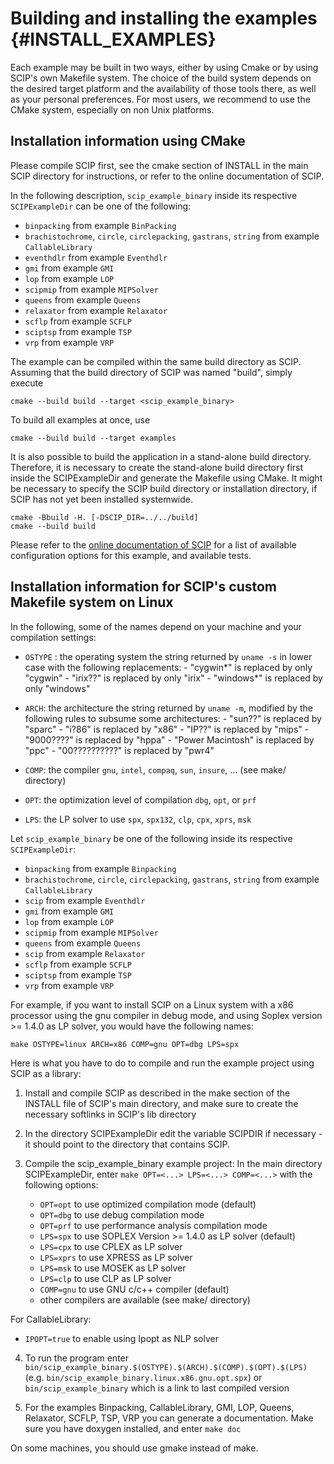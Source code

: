 Building and installing the examples      {#INSTALL_EXAMPLES}
====================================

Each example may be built in two ways, either by using Cmake
or by using SCIP's own Makefile system. The choice of the
build system depends on the desired target platform and the availability
of those tools there, as well as your personal preferences.
For most users, we recommend to use the CMake system, especially on
non Unix platforms.


Installation information using CMake
------------------------------------

Please compile SCIP first,
see the cmake section of INSTALL in the main SCIP directory for instructions,
or refer to the online documentation of SCIP.

In the following description, `scip_example_binary` inside its respective `SCIPExampleDir`
can be one of the following:
- `binpacking` from example `BinPacking`
- `brachistochrome`, `circle`, `circlepacking`, `gastrans`, `string` from example `CallableLibrary`
- `eventhdlr` from example `Eventhdlr`
- `gmi` from example `GMI`
- `lop` from example `LOP`
- `scipmip` from example `MIPSolver`
- `queens` from example `Queens`
- `relaxator` from example `Relaxator`
- `scflp` from example `SCFLP`
- `sciptsp` from example `TSP`
- `vrp` from example `VRP`

The example can be compiled within the same build directory
as SCIP. Assuming that the build directory of SCIP was named "build",
simply execute

```
cmake --build build --target <scip_example_binary>
```

To build all examples at once, use

```
cmake --build build --target examples
```

It is also possible to build the application in a stand-alone
build directory. Therefore, it is necessary to create the
stand-alone build directory first inside the SCIPExampleDir and generate the Makefile using
CMake. It might be necessary to specify the SCIP build directory
or installation directory, if SCIP has not yet been installed systemwide.

```
cmake -Bbuild -H. [-DSCIP_DIR=../../build]
cmake --build build
```

Please refer to the [online documentation of SCIP](http://scip.zib.de/doc/html/CMAKE.php)
for a list of available
configuration options for this example, and available tests.



Installation information for SCIP's custom Makefile system on Linux
-------------------------------------------------------------------

In the following, some of the names depend on your machine and your
compilation settings:

- `OSTYPE` : the operating system
             the string returned by `uname -s` in lower case with the following
             replacements:
             - "cygwin*" is replaced by only "cygwin"
             - "irix??" is replaced by only "irix"
             - "windows*" is replaced by only "windows"

- `ARCH`:   the architecture
             the string returned by `uname -m`, modified by the following
             rules to subsume some architectures:
              - "sun??" is replaced by "sparc"
              - "i?86" is replaced by "x86"
              - "IP??" is replaced by "mips"
              - "9000????" is replaced by "hppa"
              - "Power Macintosh" is replaced by "ppc"
              - "00??????????" is replaced by "pwr4"

- `COMP`:   the compiler
             `gnu`, `intel`, `compaq`, `sun`, `insure`, ... (see make/ directory)

- `OPT`:    the optimization level of compilation
             `dbg`, `opt`, or `prf`

- `LPS`:    the LP solver to use
             `spx`, `spx132`, `clp`, `cpx`, `xprs`, `msk`

Let `scip_example_binary` be one of the following inside its respective `SCIPExampleDir`:
- `binpacking` from example `Binpacking`
- `brachistochrome`, `circle`, `circlepacking`, `gastrans`, `string` from example `CallableLibrary`
- `scip` from example `Eventhdlr`
- `gmi` from example `GMI`
- `lop` from example `LOP`
- `scipmip` from example `MIPSolver`
- `queens` from example `Queens`
- `scip` from example `Relaxator`
- `scflp` from example `SCFLP`
- `sciptsp` from example `TSP`
- `vrp` from example `VRP`

For example, if you want to install SCIP on a Linux system with a x86 processor
using the gnu compiler in debug mode, and using Soplex version >= 1.4.0
as LP solver, you would have the following names:
```
make OSTYPE=linux ARCH=x86 COMP=gnu OPT=dbg LPS=spx
```

Here is what you have to do to compile and run the example project using SCIP as a library:

1. Install and compile SCIP as described in the make section of the INSTALL file of SCIP's main
   directory, and make sure to create the necessary softlinks in SCIP's lib
   directory

2. In the directory SCIPExampleDir edit the variable SCIPDIR if necessary - it should
   point to the directory that contains SCIP.

3. Compile the scip_example_binary example project:
   In the main directory SCIPExampleDir, enter `make OPT=<...> LPS=<...> COMP=<...>`
   with the following options:
   - `OPT=opt`       to use optimized compilation mode (default)
   - `OPT=dbg`       to use debug compilation mode
   - `OPT=prf`       to use performance analysis compilation mode
   - `LPS=spx`       to use SOPLEX Version >= 1.4.0 as LP solver (default)
   - `LPS=cpx`       to use CPLEX as LP solver
   - `LPS=xprs`      to use XPRESS as LP solver
   - `LPS=msk`       to use MOSEK as LP solver
   - `LPS=clp`       to use CLP as LP solver
   - `COMP=gnu`      to use GNU c/c++ compiler (default)
   - other compilers are available (see make/ directory)

  For CallableLibrary:
   - `IPOPT=true`    to enable using Ipopt as NLP solver

4. To run the program enter `bin/scip_example_binary.$(OSTYPE).$(ARCH).$(COMP).$(OPT).$(LPS)`
   (e.g. `bin/scip_example_binary.linux.x86.gnu.opt.spx`) or `bin/scip_example_binary` which is a link
   to last compiled version

5. For the examples Binpacking, CallableLibrary, GMI, LOP, Queens, Relaxator, SCFLP, TSP, VRP
   you can generate a documentation. Make sure you have doxygen installed, and enter `make doc`

On some machines, you should use gmake instead of make.
